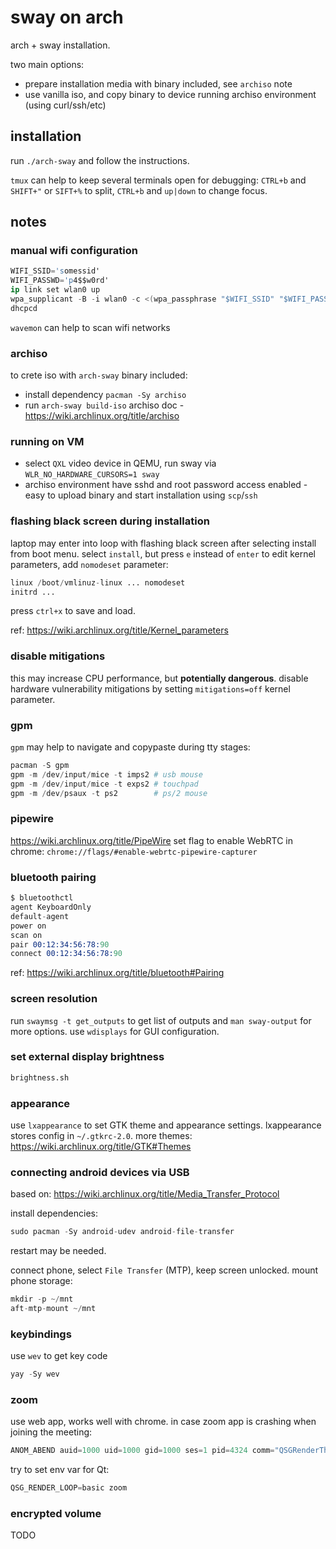 # sway on arch
arch + sway installation.

two main options:
- prepare installation media with binary included, see `archiso` note
- use vanilla iso, and copy binary to device running archiso environment (using curl/ssh/etc)


## installation
run `./arch-sway` and follow the instructions.

`tmux` can help to keep several terminals open for debugging:
`CTRL+b` and `SHIFT+"` or `SIFT+%` to split, `CTRL+b` and `up|down` to change focus.


## notes

### manual wifi configuration
```s
WIFI_SSID='somessid'
WIFI_PASSWD='p4$$w0rd'
ip link set wlan0 up
wpa_supplicant -B -i wlan0 -c <(wpa_passphrase "$WIFI_SSID" "$WIFI_PASSWD")
dhcpcd
```
`wavemon` can help to scan wifi networks

### archiso
to crete iso with `arch-sway` binary included:
- install dependency `pacman -Sy archiso`
- run `arch-sway build-iso`
archiso doc - https://wiki.archlinux.org/title/archiso

### running on VM
- select `QXL` video device in QEMU, run sway via `WLR_NO_HARDWARE_CURSORS=1 sway`
- archiso environment have sshd and root password access enabled - easy to upload binary and start installation using `scp`/`ssh`

### flashing black screen during installation
laptop may enter into loop with flashing black screen after selecting install from boot menu.
select `install`, but press `e` instead of `enter` to edit kernel parameters, add `nomodeset` parameter:
```s
linux /boot/vmlinuz-linux ... nomodeset 
initrd ...
```
press `ctrl+x` to save and load.

ref: https://wiki.archlinux.org/title/Kernel_parameters

### disable mitigations
this may increase CPU performance, but **potentially dangerous**.
disable hardware vulnerability mitigations by setting `mitigations=off` kernel parameter.

### gpm
`gpm` may help to navigate and copypaste during tty stages:
```s
pacman -S gpm
gpm -m /dev/input/mice -t imps2 # usb mouse
gpm -m /dev/input/mice -t exps2 # touchpad
gpm -m /dev/psaux -t ps2        # ps/2 mouse
```

### pipewire
https://wiki.archlinux.org/title/PipeWire
set flag to enable WebRTC in chrome: `chrome://flags/#enable-webrtc-pipewire-capturer`

### bluetooth pairing
```s
$ bluetoothctl
agent KeyboardOnly
default-agent
power on
scan on
pair 00:12:34:56:78:90
connect 00:12:34:56:78:90
```
ref: https://wiki.archlinux.org/title/bluetooth#Pairing

### screen resolution
run `swaymsg -t get_outputs` to get list of outputs and `man sway-output` for more options.
use `wdisplays` for GUI configuration.

### set external display brightness
```s
brightness.sh
```

### appearance
use `lxappearance` to set GTK theme and appearance settings.
lxappearance stores config in `~/.gtkrc-2.0`.
more themes: https://wiki.archlinux.org/title/GTK#Themes

### connecting android devices via USB
based on: https://wiki.archlinux.org/title/Media_Transfer_Protocol

install dependencies:
```s
sudo pacman -Sy android-udev android-file-transfer
```
restart may be needed.

connect phone, select `File Transfer` (MTP), keep screen unlocked.
mount phone storage:
```s
mkdir -p ~/mnt
aft-mtp-mount ~/mnt
```

### keybindings
use `wev` to get key code
```s
yay -Sy wev
```

### zoom
use web app, works well with chrome.
in case zoom app is crashing when joining the meeting:
```s
ANOM_ABEND auid=1000 uid=1000 gid=1000 ses=1 pid=4324 comm="QSGRenderThread" exe="/opt/zoom/zoom" sig=11 res=1
```
try to set env var for Qt:
```s
QSG_RENDER_LOOP=basic zoom
```

### encrypted volume
TODO

